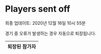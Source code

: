 # Players sent off
최종 업데이트: 2020년 12월 16일 10시 55분


경기 중 오류가 발생하는 경우 자동으로 퇴장됩니다.


| 퇴장된 참가자 |
|:---:|